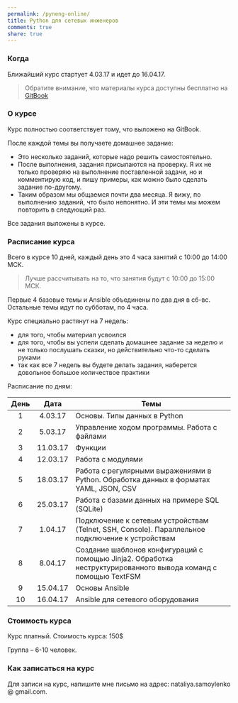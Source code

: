 ```yaml
---
permalink: /pyneng-online/
title: Python для сетевых инженеров
comments: true
share: true
---
```


### Когда

Ближайший курс стартует 4.03.17 и идет до 16.04.17.

> Обратите внимание, что материалы курса доступны бесплатно на [GitBook](https://www.gitbook.com/book/natenka/pyneng/details)

### О курсе

Курс полностью соответствует тому, что выложено на GitBook.

После каждой темы вы получаете домашнее задание:

* Это несколько заданий, которые надо решить самостоятельно.
* После выполнения, задания присылаются на проверку. Я их не только проверяю на выполнение поставленной задачи, но и комментирую код, и пишу примеры, как можно было сделать задание по-другому.
* Таким образом мы общаемся почти два месяца. Я вижу, по выполнению заданий, что было непонятно. И эти темы мы можем повторить в следующий раз.

Все задания выложены в курсе.


### Расписание курса

Всего в курсе 10 дней, каждый день это 4 часа занятий с 10:00 до 14:00 МСК.

> Лучше рассчитывать на то, что занятия будут с 10:00 до 15:00 МСК.

Первые 4 базовые темы и Ansible объединены по два дня в сб-вс.
Остальные темы идут по субботам, по 4 часа.

Курс специально растянут на 7 недель:

* для того, чтобы материал усвоился
* для того, чтобы вы успели сделать домашнее задание за неделю и не только послушать сказки, но действительно что-то сделать руками
* так как все 7 недель вы будете делать задания, наберется довольное большое количествое практики

Расписание по дням:

| День | Дата |        Темы|
|:-----:|:---------:|------------------|
| 1 |  4.03.17 | Основы. Типы данных в Python|
| 2 |  5.03.17 | Управление ходом программы. Работа с файлами|
| 3 |  11.03.17  | Функции|
| 4 |  12.03.17  | Работа с модулями|
| 5 |  18.03.17  | Работа с регулярными выражениями в Python. Обработка данных в форматах YAML, JSON, CSV|
| 6 |  25.03.17  | Работа с базами данных на примере SQL (SQLite)|
| 7 |  1.04.17|Подключение к сетевым устройствам (Telnet, SSH, Console). Параллельное подключение к устройствам |
| 8 |  8.04.17|Создание шаблонов конфигураций с помощью Jinja2. Обработка неструктурированного вывода команд с помощью TextFSM|
| 9 |  15.04.17 |  Основы Ansible|
| 10|  16.04.17 |  Ansible для сетевого оборудования|


### Стоимость курса

Курс платный. Стоимость курса: 150$

Группа – 6-10 человек.

### Как записаться на курс

Для записи на курс, напишите мне письмо на адрес: nataliya.samoylenko @ gmail.com.


